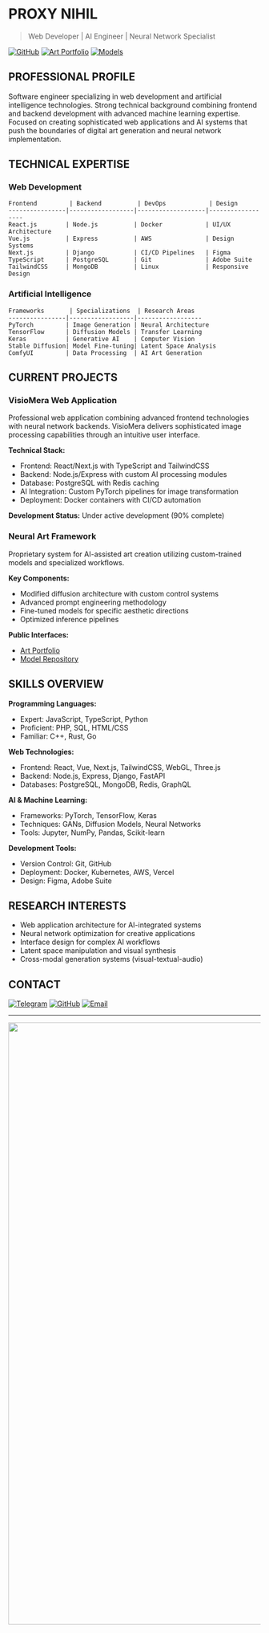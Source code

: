 # PROXY NIHIL

> Web Developer | AI Engineer | Neural Network Specialist

[![GitHub](https://img.shields.io/badge/GitHub-NIHILcoder-181717?style=flat-square&logo=github)](https://gist.github.com/NIHILcoder)
[![Art Portfolio](https://img.shields.io/badge/Art-DeviantArt-00E59B?style=flat-square&logo=deviantart)](https://www.deviantart.com/velialnihilobscurum)
[![Models](https://img.shields.io/badge/AI-CivitAI-1BACF4?style=flat-square)](https://civitai.com/user/nihiloff)

## PROFESSIONAL PROFILE

Software engineer specializing in web development and artificial intelligence technologies. 
Strong technical background combining frontend and backend development with advanced machine 
learning expertise. Focused on creating sophisticated web applications and AI systems that 
push the boundaries of digital art generation and neural network implementation.

## TECHNICAL EXPERTISE

### Web Development

```
Frontend         | Backend          | DevOps            | Design
----------------|------------------|-------------------|------------------
React.js        | Node.js          | Docker            | UI/UX Architecture
Vue.js          | Express          | AWS               | Design Systems
Next.js         | Django           | CI/CD Pipelines   | Figma
TypeScript      | PostgreSQL       | Git               | Adobe Suite
TailwindCSS     | MongoDB          | Linux             | Responsive Design
```

### Artificial Intelligence

```
Frameworks       | Specializations  | Research Areas
----------------|------------------|------------------
PyTorch         | Image Generation | Neural Architecture
TensorFlow      | Diffusion Models | Transfer Learning
Keras           | Generative AI    | Computer Vision
Stable Diffusion| Model Fine-tuning| Latent Space Analysis
ComfyUI         | Data Processing  | AI Art Generation
```

## CURRENT PROJECTS

### VisioMera Web Application

Professional web application combining advanced frontend technologies with neural network backends. 
VisioMera delivers sophisticated image processing capabilities through an intuitive user interface.

**Technical Stack:**
- Frontend: React/Next.js with TypeScript and TailwindCSS
- Backend: Node.js/Express with custom AI processing modules
- Database: PostgreSQL with Redis caching
- AI Integration: Custom PyTorch pipelines for image transformation
- Deployment: Docker containers with CI/CD automation

**Development Status:** Under active development (90% complete)

### Neural Art Framework

Proprietary system for AI-assisted art creation utilizing custom-trained models and specialized workflows.

**Key Components:**
- Modified diffusion architecture with custom control systems
- Advanced prompt engineering methodology
- Fine-tuned models for specific aesthetic directions
- Optimized inference pipelines

**Public Interfaces:**
- [Art Portfolio](https://www.deviantart.com/velialnihilobscurum)
- [Model Repository](https://civitai.com/user/nihiloff)

## SKILLS OVERVIEW

**Programming Languages:**
- Expert: JavaScript, TypeScript, Python
- Proficient: PHP, SQL, HTML/CSS
- Familiar: C++, Rust, Go

**Web Technologies:**
- Frontend: React, Vue, Next.js, TailwindCSS, WebGL, Three.js
- Backend: Node.js, Express, Django, FastAPI
- Databases: PostgreSQL, MongoDB, Redis, GraphQL

**AI & Machine Learning:**
- Frameworks: PyTorch, TensorFlow, Keras
- Techniques: GANs, Diffusion Models, Neural Networks
- Tools: Jupyter, NumPy, Pandas, Scikit-learn

**Development Tools:**
- Version Control: Git, GitHub
- Deployment: Docker, Kubernetes, AWS, Vercel
- Design: Figma, Adobe Suite

## RESEARCH INTERESTS

- Web application architecture for AI-integrated systems
- Neural network optimization for creative applications
- Interface design for complex AI workflows
- Latent space manipulation and visual synthesis
- Cross-modal generation systems (visual-textual-audio)

## CONTACT

[![Telegram](https://img.shields.io/badge/Telegram-@Proxy__Nihil-26A5E4?style=flat-square&logo=telegram)](https://t.me/Proxy_Nihil)
[![GitHub](https://img.shields.io/badge/GitHub-NIHILcoder-181717?style=flat-square&logo=github)](https://gist.github.com/NIHILcoder)
[![Email](https://img.shields.io/badge/Email-kostopravd@gmail.com-D14836?style=flat-square&logo=gmail)](mailto:kostopravd@gmail.com)

---

<div align="center">
<img src="https://media1.tenor.com/m/pGjc9-vHR18AAAAd/ergo-proxy-ergo.gif" width="1200" />
</div>
